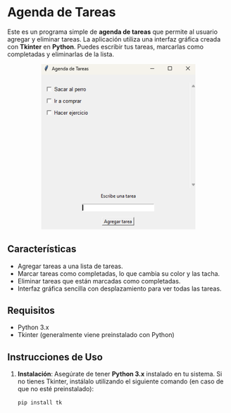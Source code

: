 # Agenda de Tareas

Este es un programa simple de **agenda de tareas** que permite al usuario agregar y eliminar tareas. La aplicación utiliza una interfaz gráfica creada con **Tkinter** en **Python**. Puedes escribir tus tareas, marcarlas como completadas y eliminarlas de la lista.
<p align="center"> <img src="screenshot.png" alt="Agenda de Tareas" width="350"> </p>

## Características

- Agregar tareas a una lista de tareas.
- Marcar tareas como completadas, lo que cambia su color y las tacha.
- Eliminar tareas que están marcadas como completadas.
- Interfaz gráfica sencilla con desplazamiento para ver todas las tareas.

## Requisitos

- Python 3.x
- Tkinter (generalmente viene preinstalado con Python)

## Instrucciones de Uso

1. **Instalación**: Asegúrate de tener **Python 3.x** instalado en tu sistema. Si no tienes Tkinter, instálalo utilizando el siguiente comando (en caso de que no esté preinstalado):

   ```bash
   pip install tk
